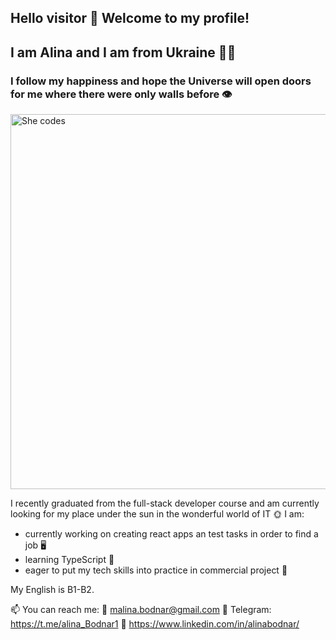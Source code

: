 ## Hello visitor 👋 Welcome to my profile!
## I am Alina and I am from Ukraine :yellow_heart::blue_heart:

### I follow my happiness and hope the Universe will open doors for me where there were only walls before :eye:


<picture>
 <img alt="She codes" src="https://www.gov.il/BlobFolder/generalpage/she-codes/he/populations-integration_hi-tech_pictures-she-codes.jpg" width="600">
</picture>


I recently graduated from the full-stack developer course and am currently looking for my place under the sun in the wonderful world of IT :sun_with_face:
I am:
- currently working on creating react apps an test tasks in order to find a job :desktop_computer:
- learning TypeScript :orange_book:
- eager to put my tech skills into practice in commercial project :handshake:

My English is B1-B2.

📫 You can reach me: 
:pencil: malina.bodnar@gmail.com
:page_facing_up: Telegram: https://t.me/alina_Bodnar1
:round_pushpin: https://www.linkedin.com/in/alinabodnar/


